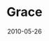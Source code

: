 ---
layout: music 
title: "Grace"
series: "Lavish"
date: 2010-05-26 
description: "Chuck Mingo discusses what it means to be “bound” to Jesus."
audio: "http://s3.amazonaws.com/crossroadsaudiomessages/Lavish3.mp3"
audio-duration: "29:11"
---